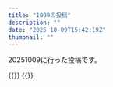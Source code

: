 ```yaml
---
title: "1009の投稿"
description: ""
date: "2025-10-09T15:42:19Z"
thumbnail: ""
---
```

20251009に行った投稿です。
<!--more-->
{{<othersns text="misskeyからは来るように戻ったか" url="https://qunagi.qunagi.net/notice/Az1jhR7mj1XXFe9zvc" screenname="jme/k.h" date="2025-10-09T08:27:44.000Z">}}
{{<othersns text="ワがつくどっか" url="https://qunagi.qunagi.net/notice/Az1jatzH135Ujy3yvw" screenname="jme/k.h" date="2025-10-09T08:26:32.000Z">}}
